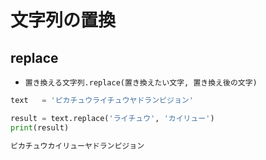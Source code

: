 # 文字列の置換

## replace

- `置き換える文字列.replace(置き換えたい文字, 置き換え後の文字)`

```python
text   = 'ピカチュウライチュウヤドランピジョン'

result = text.replace('ライチュウ', 'カイリュー')
print(result)
```

```python
ピカチュウカイリューヤドランピジョン
```
